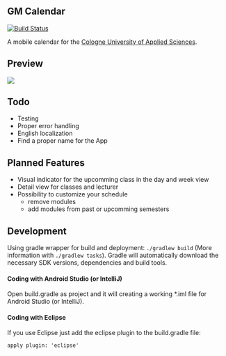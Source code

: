 ## GM Calendar

[![Build Status](https://travis-ci.org/stetro/GMCal-Android.svg?branch=master)](https://travis-ci.org/stetro/GMCal-Android)

A mobile calendar for the [Cologne University of Applied Sciences](https://www.fh-koeln.de/en/homepage_26.php).

## Preview
![](http://gmcal.s3.amazonaws.com/GMCal_Android_Preview.gif)

## Todo
- Testing
- Proper error handling
- English localization
- Find a proper name for the App

## Planned Features
- Visual indicator for the upcomming class in the day and week view
- Detail view for classes and lecturer
- Possibility to customize your schedule
    - remove modules
    - add modules from past or upcomming semesters
    
## Development

Using gradle wrapper for build and deployment: `./gradlew build` (More information with `./gradlew tasks`). Gradle will automatically download the necessary SDK versions, dependencies and build tools.

#### Coding with Android Studio (or IntelliJ) 
Open build.gradle as project and it will creating a working *.iml file for Android Studio (or IntelliJ). 

#### Coding with Eclipse
If you use Eclipse just add the eclipse plugin to the build.gradle file:

```apply plugin: 'eclipse'```